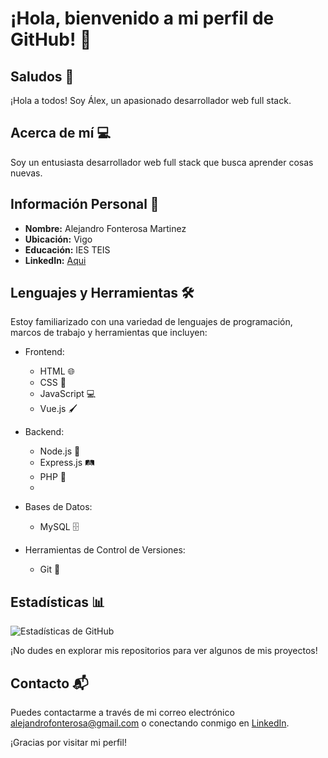 # ¡Hola, bienvenido a mi perfil de GitHub! 👋

## Saludos 🌟

¡Hola a todos! Soy Álex, un apasionado desarrollador web full stack.

## Acerca de mí 💻

Soy un entusiasta desarrollador web full stack que busca aprender cosas nuevas.

## Información Personal 🧔

- **Nombre:** Alejandro Fonterosa Martinez
- **Ubicación:** Vigo
- **Educación:** IES TEIS
- **LinkedIn:** [Aqui](https://www.linkedin.com/in/alejandro-fonterosa-martinez-955ab1145/)

## Lenguajes y Herramientas 🛠️

Estoy familiarizado con una variedad de lenguajes de programación, marcos de trabajo y herramientas que incluyen:

- Frontend: 
  - HTML 🌐
  - CSS 🎨
  - JavaScript 💻
  - Vue.js 🖌️
  
- Backend: 
  - Node.js 🚀
  - Express.js 🛤️
  - PHP 🐘
  -   
- Bases de Datos: 
  - MySQL 🗄️
  
- Herramientas de Control de Versiones: 
  - Git 📜

## Estadísticas 📊

![Estadísticas de GitHub](https://github-readme-stats.vercel.app/api?username=AlejandroFonterosaMartinez&show_icons=true&theme=radical)

¡No dudes en explorar mis repositorios para ver algunos de mis proyectos!

## Contacto 📬

Puedes contactarme a través de mi correo electrónico alejandrofonterosa@gmail.com o conectando conmigo en [LinkedIn](https://www.linkedin.com/in/alejandro-fonterosa-martinez-955ab1145/).

¡Gracias por visitar mi perfil!
